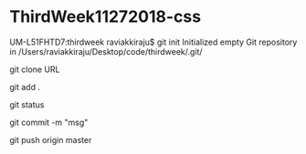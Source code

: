 # ThirdWeek11272018-css
UM-L51FHTD7:thirdweek raviakkiraju$ git init
Initialized empty Git repository in /Users/raviakkiraju/Desktop/code/thirdweek/.git/

git clone URL
  
git add .

git status 

git commit -m "msg" 

git push origin master



